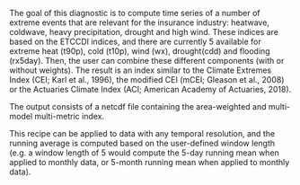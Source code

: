 The goal of this diagnostic is to compute time series of a number of extreme events that are relevant for the insurance industry: heatwave, coldwave, heavy precipitation, drought and high wind. These indices are based on the ETCCDI indices, and there are currently 5 available for extreme heat (t90p), cold (t10p), wind (wx), drought(cdd) and flooding (rx5day).
Then, the user can combine these different components (with or without weights). The result is an index similar to the Climate Extremes Index (CEI; Karl et al., 1996), the modified CEI (mCEI; Gleason et al., 2008) or the Actuaries Climate Index (ACI; American Academy of Actuaries, 2018). 

The output consists of a netcdf file containing the area-weighted and multi-model multi-metric index. 

This recipe can be applied to data with any temporal resolution, and the running average is computed based on the user-defined window length (e.g. a window length of 5 would compute the 5-day running mean when applied to monthly data, or 5-month running mean when applied to monthly data).
